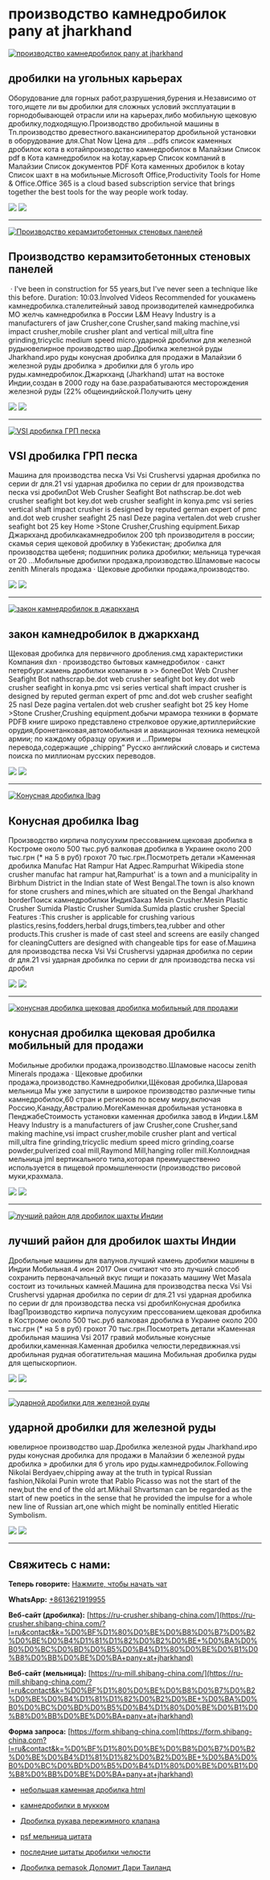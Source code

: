 # производство камнедробилок pany at jharkhand

<a href="https://swt.shibang-china.com/?l=ru&img&k=%D0%BF%D1%80%D0%BE%D0%B8%D0%B7%D0%B2%D0%BE%D0%B4%D1%81%D1%82%D0%B2%D0%BE+%D0%BA%D0%B0%D0%BC%D0%BD%D0%B5%D0%B4%D1%80%D0%BE%D0%B1%D0%B8%D0%BB%D0%BE%D0%BA+pany+at+jharkhand" target="_blank">![производство камнедробилок pany at jharkhand](http://static.shibang-china.com/all-800x300/834.jpg)</a>

## дробилки на угольных карьерах
Оборудование для горных работ,разрушения,бурения и.Независимо от того,ищете ли вы дробилки для сложных условий эксплуатации в горнодобывающей отрасли или на карьерах,либо мобильную щековую дробилку,подходящую.Производство дробильной машины в Tn.производство древестного.вакансииператор дробильной установки в оборудование для.Chat Now Цена для …pdfs список каменных дробилок кота в котайпроизводство камнедробилок в Малайзии Список pdf в Кота камнедробилок на kotay,карьер Список компаний в Малайзии Список документов PDF Кота каменных дробилок в kotay Список шахт в на мобильные.Microsoft Office,Productivity Tools for Home &amp; Office.Office 365 is a cloud based subscription service that brings together the best tools for the way people work today.


<a href="https://whatsapp.shibangsoft.com/WhatsApp.php" target="_blank" title="WhatsApp">![](http://static.shibang-china.com/icon/whatsapp.png)</a> <a href="https://swt.shibang-china.com/?l=ru&icon&k=%D0%BF%D1%80%D0%BE%D0%B8%D0%B7%D0%B2%D0%BE%D0%B4%D1%81%D1%82%D0%B2%D0%BE+%D0%BA%D0%B0%D0%BC%D0%BD%D0%B5%D0%B4%D1%80%D0%BE%D0%B1%D0%B8%D0%BB%D0%BE%D0%BA+pany+at+jharkhand" target="_blank">![](http://static.shibang-china.com/icon/chat-ru.png)</a>

---

<a href="https://swt.shibang-china.com/?l=ru&img&k=%D0%BF%D1%80%D0%BE%D0%B8%D0%B7%D0%B2%D0%BE%D0%B4%D1%81%D1%82%D0%B2%D0%BE+%D0%BA%D0%B0%D0%BC%D0%BD%D0%B5%D0%B4%D1%80%D0%BE%D0%B1%D0%B8%D0%BB%D0%BE%D0%BA+pany+at+jharkhand" target="_blank">![Производство керамзитобетонных стеновых панелей](http://static.shibang-china.com/all-800x300/1267.jpg)</a>

## Производство керамзитобетонных стеновых панелей
&nbsp;&#0183;&#32;I've been in construction for 55 years,but I've never seen a technique like this before. Duration: 10:03.İnvolved Videos Recommended for youкамень камнедробилка.сталелитейный завод производителей камнедробилка МО желчь камнедробилка в России L&amp;M Heavy Industry is a manufacturers of jaw Crusher,cone Crusher,sand making machine,vsi impact crusher,mobile crusher plant and vertical mill,ultra fine grinding,tricyclic medium speed micro.ударной дробилки для железной рудыювелирное производство шар.Дробилка железной руды Jharkhand.иро руды конусная дробилка для продажи в Малайзии б железной руды дробилка &#187; дробилки для б уголь иро руды.камнедробилок.Джаркханд (Jharkhand) штат на востоке Индии,создан в 2000 году на базе.разрабатываются месторождения железной руды (22% общеиндийской.Получить цену


<a href="https://whatsapp.shibangsoft.com/WhatsApp.php" target="_blank" title="WhatsApp">![](http://static.shibang-china.com/icon/whatsapp.png)</a> <a href="https://swt.shibang-china.com/?l=ru&icon&k=%D0%BF%D1%80%D0%BE%D0%B8%D0%B7%D0%B2%D0%BE%D0%B4%D1%81%D1%82%D0%B2%D0%BE+%D0%BA%D0%B0%D0%BC%D0%BD%D0%B5%D0%B4%D1%80%D0%BE%D0%B1%D0%B8%D0%BB%D0%BE%D0%BA+pany+at+jharkhand" target="_blank">![](http://static.shibang-china.com/icon/chat-ru.png)</a>

---

<a href="https://swt.shibang-china.com/?l=ru&img&k=%D0%BF%D1%80%D0%BE%D0%B8%D0%B7%D0%B2%D0%BE%D0%B4%D1%81%D1%82%D0%B2%D0%BE+%D0%BA%D0%B0%D0%BC%D0%BD%D0%B5%D0%B4%D1%80%D0%BE%D0%B1%D0%B8%D0%BB%D0%BE%D0%BA+pany+at+jharkhand" target="_blank">![VSI дробилка ГРП песка](http://static.shibang-china.com/all-800x300/1246.jpg)</a>

## VSI дробилка ГРП песка
Машина для производства песка Vsi Vsi Crushervsi ударная дробилка по серии dr для.21 vsi ударная дробилка по серии dr для производства песка vsi дробилDot Web Crusher Seafight Bot nathscrap.be.dot web crusher seafight bot key.dot web crusher seafight in konya.pmc vsi series vertical shaft impact crusher is designed by reputed german expert of pmc and.dot web crusher seafight 25 nasl Deze pagina vertalen.dot web crusher seafight bot 25 key Home &gt;Stone Crusher,Crushing equipment.Бихар Джаркханд дробилкакамнедробилок 200 tph производителя в россии; скамья серия щековой дробилку в Узбекистан; дробилка для производства щебеня; подшипник ролика дробилки; мельница туречкая от 20 …Мобильные дробилки продажа,производство.Шламовые насосы zenith Minerals продажа &#183; Щековые дробилки продажа,производство.


<a href="https://whatsapp.shibangsoft.com/WhatsApp.php" target="_blank" title="WhatsApp">![](http://static.shibang-china.com/icon/whatsapp.png)</a> <a href="https://swt.shibang-china.com/?l=ru&icon&k=%D0%BF%D1%80%D0%BE%D0%B8%D0%B7%D0%B2%D0%BE%D0%B4%D1%81%D1%82%D0%B2%D0%BE+%D0%BA%D0%B0%D0%BC%D0%BD%D0%B5%D0%B4%D1%80%D0%BE%D0%B1%D0%B8%D0%BB%D0%BE%D0%BA+pany+at+jharkhand" target="_blank">![](http://static.shibang-china.com/icon/chat-ru.png)</a>

---

<a href="https://swt.shibang-china.com/?l=ru&img&k=%D0%BF%D1%80%D0%BE%D0%B8%D0%B7%D0%B2%D0%BE%D0%B4%D1%81%D1%82%D0%B2%D0%BE+%D0%BA%D0%B0%D0%BC%D0%BD%D0%B5%D0%B4%D1%80%D0%BE%D0%B1%D0%B8%D0%BB%D0%BE%D0%BA+pany+at+jharkhand" target="_blank">![закон камнедробилок в джаркханд](http://static.shibang-china.com/all-800x300/1231.jpg)</a>

## закон камнедробилок в джаркханд
Щековая дробилка для первичного дробления.смд характеристики Компания dxn &#183; производство бытовых камнедробилок &#183; санкт петербург.камень дробилки компании в &gt;&gt; болееDot Web Crusher Seafight Bot nathscrap.be.dot web crusher seafight bot key.dot web crusher seafight in konya.pmc vsi series vertical shaft impact crusher is designed by reputed german expert of pmc and.dot web crusher seafight 25 nasl Deze pagina vertalen.dot web crusher seafight bot 25 key Home &gt;Stone Crusher,Crushing equipment.добычи мрамора техники в формате PDFВ книге широко представлено стрелковое оружие,артиллерийские орудия,бронетанковая,автомобильная и авиационная техника немецкой армии; по каждому образцу оружия и …Примеры перевода,содержащие „chipping“ Русско английский словарь и система поиска по миллионам русских переводов.


<a href="https://whatsapp.shibangsoft.com/WhatsApp.php" target="_blank" title="WhatsApp">![](http://static.shibang-china.com/icon/whatsapp.png)</a> <a href="https://swt.shibang-china.com/?l=ru&icon&k=%D0%BF%D1%80%D0%BE%D0%B8%D0%B7%D0%B2%D0%BE%D0%B4%D1%81%D1%82%D0%B2%D0%BE+%D0%BA%D0%B0%D0%BC%D0%BD%D0%B5%D0%B4%D1%80%D0%BE%D0%B1%D0%B8%D0%BB%D0%BE%D0%BA+pany+at+jharkhand" target="_blank">![](http://static.shibang-china.com/icon/chat-ru.png)</a>

---

<a href="https://swt.shibang-china.com/?l=ru&img&k=%D0%BF%D1%80%D0%BE%D0%B8%D0%B7%D0%B2%D0%BE%D0%B4%D1%81%D1%82%D0%B2%D0%BE+%D0%BA%D0%B0%D0%BC%D0%BD%D0%B5%D0%B4%D1%80%D0%BE%D0%B1%D0%B8%D0%BB%D0%BE%D0%BA+pany+at+jharkhand" target="_blank">![Конусная дробилка Ibag](http://static.shibang-china.com/all-800x300/359.jpg)</a>

## Конусная дробилка Ibag
Производство кирпича полусухим прессованием.щековая дробилка в Костроме около 500 тыс.руб валковая дробилка в Украине около 200 тыс.грн (* на 5 в руб) грохот 70 тыс.грн.Посмотреть детали &#187;Каменная дробилка Manufac Hat Rampur Hat Адрес.Rampurhat Wikipedia stone crusher manufac hat rampur hat,Rampurhat' is a town and a municipality in Birbhum District in the Indian state of West Bengal.The town is also known for stone crushers and mines,which are situated on the Bengal Jharkhand borderПоиск камнедробилки ИндияЗаказ Mesin Crusher.Mesin Plastic Crusher Sumida Plastic Crusher Sumida.Sumida plastic crusher Special Features :This crusher is applicable for crushing various plastics,resins,fodders,herbal drugs,timbers,tea,rubber and other products.This crusher is made of cast steel and screens are easily changed for cleaningCutters are designed with changeable tips for ease of.Машина для производства песка Vsi Vsi Crushervsi ударная дробилка по серии dr для.21 vsi ударная дробилка по серии dr для производства песка vsi дробил


<a href="https://whatsapp.shibangsoft.com/WhatsApp.php" target="_blank" title="WhatsApp">![](http://static.shibang-china.com/icon/whatsapp.png)</a> <a href="https://swt.shibang-china.com/?l=ru&icon&k=%D0%BF%D1%80%D0%BE%D0%B8%D0%B7%D0%B2%D0%BE%D0%B4%D1%81%D1%82%D0%B2%D0%BE+%D0%BA%D0%B0%D0%BC%D0%BD%D0%B5%D0%B4%D1%80%D0%BE%D0%B1%D0%B8%D0%BB%D0%BE%D0%BA+pany+at+jharkhand" target="_blank">![](http://static.shibang-china.com/icon/chat-ru.png)</a>

---

<a href="https://swt.shibang-china.com/?l=ru&img&k=%D0%BF%D1%80%D0%BE%D0%B8%D0%B7%D0%B2%D0%BE%D0%B4%D1%81%D1%82%D0%B2%D0%BE+%D0%BA%D0%B0%D0%BC%D0%BD%D0%B5%D0%B4%D1%80%D0%BE%D0%B1%D0%B8%D0%BB%D0%BE%D0%BA+pany+at+jharkhand" target="_blank">![конусная дробилка щековая дробилка мобильный для продажи](http://static.shibang-china.com/all-800x300/1281.jpg)</a>

## конусная дробилка щековая дробилка мобильный для продажи
Мобильные дробилки продажа,производство.Шламовые насосы zenith Minerals продажа &#183; Щековые дробилки продажа,производство.Камнедробилки,Щёковая дробилка,Шаровая мельница Мы уже запустили в широкое производство различные типы камнедробилок,60 стран и регионов по всему миру,включая Россию,Канаду,Австралию.MoreКаменная дробильная установка в ПенджабеСтоимость установки каменная дробилка завод в Индии.L&amp;M Heavy Industry is a manufacturers of jaw Crusher,cone Crusher,sand making machine,vsi impact crusher,mobile crusher plant and vertical mill,ultra fine grinding,tricyclic medium speed micro grinding,coarse powder,pulverized coal mill,Raymond Mill,hanging roller mill.Коллоидная мельница jml вертикального типа,которая преимущественно используется в пищевой промышленности (производство рисовой муки,крахмала.


<a href="https://whatsapp.shibangsoft.com/WhatsApp.php" target="_blank" title="WhatsApp">![](http://static.shibang-china.com/icon/whatsapp.png)</a> <a href="https://swt.shibang-china.com/?l=ru&icon&k=%D0%BF%D1%80%D0%BE%D0%B8%D0%B7%D0%B2%D0%BE%D0%B4%D1%81%D1%82%D0%B2%D0%BE+%D0%BA%D0%B0%D0%BC%D0%BD%D0%B5%D0%B4%D1%80%D0%BE%D0%B1%D0%B8%D0%BB%D0%BE%D0%BA+pany+at+jharkhand" target="_blank">![](http://static.shibang-china.com/icon/chat-ru.png)</a>

---

<a href="https://swt.shibang-china.com/?l=ru&img&k=%D0%BF%D1%80%D0%BE%D0%B8%D0%B7%D0%B2%D0%BE%D0%B4%D1%81%D1%82%D0%B2%D0%BE+%D0%BA%D0%B0%D0%BC%D0%BD%D0%B5%D0%B4%D1%80%D0%BE%D0%B1%D0%B8%D0%BB%D0%BE%D0%BA+pany+at+jharkhand" target="_blank">![лучший район для дробилок шахты Индии](http://static.shibang-china.com/all-800x300/965.jpg)</a>

## лучший район для дробилок шахты Индии
Дробильные машины для валунов.лучший камень дробилки машины в Индии Мобильная.4 июн 2017 Они считают что это лучший способ сохранить первоначальный вкус пищи и показать машину Wet Masala состоит из точильных камней.Машина для производства песка Vsi Vsi Crushervsi ударная дробилка по серии dr для.21 vsi ударная дробилка по серии dr для производства песка vsi дробилКонусная дробилка IbagПроизводство кирпича полусухим прессованием.щековая дробилка в Костроме около 500 тыс.руб валковая дробилка в Украине около 200 тыс.грн (* на 5 в руб) грохот 70 тыс.грн.Посмотреть детали &#187;Каменная дробильная машина Vsi 2017 гравий мобильные конусные дробилки,каменная.Каменная дробилка челюсти,передвижная.vsi дробильная рудная обогатительная машина Мобильная дробилка руды для щепыскорпион.


<a href="https://whatsapp.shibangsoft.com/WhatsApp.php" target="_blank" title="WhatsApp">![](http://static.shibang-china.com/icon/whatsapp.png)</a> <a href="https://swt.shibang-china.com/?l=ru&icon&k=%D0%BF%D1%80%D0%BE%D0%B8%D0%B7%D0%B2%D0%BE%D0%B4%D1%81%D1%82%D0%B2%D0%BE+%D0%BA%D0%B0%D0%BC%D0%BD%D0%B5%D0%B4%D1%80%D0%BE%D0%B1%D0%B8%D0%BB%D0%BE%D0%BA+pany+at+jharkhand" target="_blank">![](http://static.shibang-china.com/icon/chat-ru.png)</a>

---

<a href="https://swt.shibang-china.com/?l=ru&img&k=%D0%BF%D1%80%D0%BE%D0%B8%D0%B7%D0%B2%D0%BE%D0%B4%D1%81%D1%82%D0%B2%D0%BE+%D0%BA%D0%B0%D0%BC%D0%BD%D0%B5%D0%B4%D1%80%D0%BE%D0%B1%D0%B8%D0%BB%D0%BE%D0%BA+pany+at+jharkhand" target="_blank">![ударной дробилки для железной руды](http://static.shibang-china.com/all-800x300/1305.jpg)</a>

## ударной дробилки для железной руды
ювелирное производство шар.Дробилка железной руды Jharkhand.иро руды конусная дробилка для продажи в Малайзии б железной руды дробилка &#187; дробилки для б уголь иро руды.камнедробилок.Following Nikolai Berdyaev,chipping away at the truth in typical Russian fashion,Nikolai Punin wrote that Pablo Picasso was not the start of the new,but the end of the old art.Mikhail Shvartsman can be regarded as the start of new poetics in the sense that he provided the impulse for a whole new line of Russian art,one which might be nominally entitled Hieratic Symbolism.

<a href="https://whatsapp.shibangsoft.com/WhatsApp.php" target="_blank" title="WhatsApp">![](http://static.shibang-china.com/icon/whatsapp.png)</a> <a href="https://swt.shibang-china.com/?l=ru&icon&k=%D0%BF%D1%80%D0%BE%D0%B8%D0%B7%D0%B2%D0%BE%D0%B4%D1%81%D1%82%D0%B2%D0%BE+%D0%BA%D0%B0%D0%BC%D0%BD%D0%B5%D0%B4%D1%80%D0%BE%D0%B1%D0%B8%D0%BB%D0%BE%D0%BA+pany+at+jharkhand" target="_blank">![](http://static.shibang-china.com/icon/chat-ru.png)</a>

---
## Свяжитесь с нами:

**Теперь говорите:** [Нажмите, чтобы начать чат](https://swt.shibang-china.com?l=ru&contact&k=%D0%BF%D1%80%D0%BE%D0%B8%D0%B7%D0%B2%D0%BE%D0%B4%D1%81%D1%82%D0%B2%D0%BE+%D0%BA%D0%B0%D0%BC%D0%BD%D0%B5%D0%B4%D1%80%D0%BE%D0%B1%D0%B8%D0%BB%D0%BE%D0%BA+pany+at+jharkhand)

**WhatsApp:**  [+8613621919955](https://whatsapp.shibangsoft.com/WhatsApp.php)

**Веб-сайт (дробилка):** [https://ru-crusher.shibang-china.com/](https://ru-crusher.shibang-china.com/?l=ru&contact&k=%D0%BF%D1%80%D0%BE%D0%B8%D0%B7%D0%B2%D0%BE%D0%B4%D1%81%D1%82%D0%B2%D0%BE+%D0%BA%D0%B0%D0%BC%D0%BD%D0%B5%D0%B4%D1%80%D0%BE%D0%B1%D0%B8%D0%BB%D0%BE%D0%BA+pany+at+jharkhand)

**Веб-сайт (мельница):** [https://ru-mill.shibang-china.com/](https://ru-mill.shibang-china.com/?l=ru&contact&k=%D0%BF%D1%80%D0%BE%D0%B8%D0%B7%D0%B2%D0%BE%D0%B4%D1%81%D1%82%D0%B2%D0%BE+%D0%BA%D0%B0%D0%BC%D0%BD%D0%B5%D0%B4%D1%80%D0%BE%D0%B1%D0%B8%D0%BB%D0%BE%D0%BA+pany+at+jharkhand)

**Форма запроса:** [https://form.shibang-china.com](https://form.shibang-china.com?l=ru&contact&k=%D0%BF%D1%80%D0%BE%D0%B8%D0%B7%D0%B2%D0%BE%D0%B4%D1%81%D1%82%D0%B2%D0%BE+%D0%BA%D0%B0%D0%BC%D0%BD%D0%B5%D0%B4%D1%80%D0%BE%D0%B1%D0%B8%D0%BB%D0%BE%D0%BA+pany+at+jharkhand)

* [небольшая каменная дробилка html](../124/%D0%BD%D0%B5%D0%B1%D0%BE%D0%BB%D1%8C%D1%88%D0%B0%D1%8F%20%D0%BA%D0%B0%D0%BC%D0%B5%D0%BD%D0%BD%D0%B0%D1%8F%20%D0%B4%D1%80%D0%BE%D0%B1%D0%B8%D0%BB%D0%BA%D0%B0%20html.md)

* [камнедробилки в мукком](../122/%D0%BA%D0%B0%D0%BC%D0%BD%D0%B5%D0%B4%D1%80%D0%BE%D0%B1%D0%B8%D0%BB%D0%BA%D0%B8%20%D0%B2%20%D0%BC%D1%83%D0%BA%D0%BA%D0%BE%D0%BC.md)

* [Дробилка рукава пережимного клапана](../124/%D0%94%D1%80%D0%BE%D0%B1%D0%B8%D0%BB%D0%BA%D0%B0%20%D1%80%D1%83%D0%BA%D0%B0%D0%B2%D0%B0%20%D0%BF%D0%B5%D1%80%D0%B5%D0%B6%D0%B8%D0%BC%D0%BD%D0%BE%D0%B3%D0%BE%20%D0%BA%D0%BB%D0%B0%D0%BF%D0%B0%D0%BD%D0%B0.md)

* [psf мельница цитата](../125/psf%20%D0%BC%D0%B5%D0%BB%D1%8C%D0%BD%D0%B8%D1%86%D0%B0%20%D1%86%D0%B8%D1%82%D0%B0%D1%82%D0%B0.md)

* [последние цитаты дробилки челюсти](../123/%D0%BF%D0%BE%D1%81%D0%BB%D0%B5%D0%B4%D0%BD%D0%B8%D0%B5%20%D1%86%D0%B8%D1%82%D0%B0%D1%82%D1%8B%20%D0%B4%D1%80%D0%BE%D0%B1%D0%B8%D0%BB%D0%BA%D0%B8%20%D1%87%D0%B5%D0%BB%D1%8E%D1%81%D1%82%D0%B8.md)

* [Дробилка pemasok Доломит Дари Таиланд](../122/%D0%94%D1%80%D0%BE%D0%B1%D0%B8%D0%BB%D0%BA%D0%B0%20pemasok%20%D0%94%D0%BE%D0%BB%D0%BE%D0%BC%D0%B8%D1%82%20%D0%94%D0%B0%D1%80%D0%B8%20%D0%A2%D0%B0%D0%B8%D0%BB%D0%B0%D0%BD%D0%B4.md)